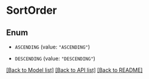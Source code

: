 # SortOrder

## Enum


* `ASCENDING` (value: `"ASCENDING"`)

* `DESCENDING` (value: `"DESCENDING"`)


[[Back to Model list]](../README.md#documentation-for-models) [[Back to API list]](../README.md#documentation-for-api-endpoints) [[Back to README]](../README.md)


